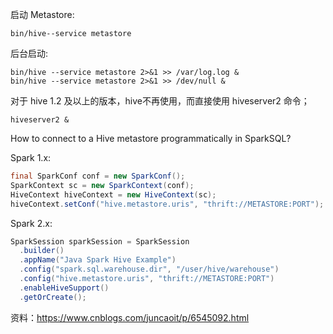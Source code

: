 



启动 Metastore:
```
bin/hive--service metastore
```
后台启动:
```
bin/hive --service metastore 2>&1 >> /var/log.log &
bin/hive --service metastore 2>&1 >> /dev/null &
```

对于 hive 1.2 及以上的版本，hive不再使用，而直接使用 hiveserver2 命令；
```
hiveserver2 &
```


How to connect to a Hive metastore programmatically in SparkSQL?

Spark 1.x:
```java
final SparkConf conf = new SparkConf();
SparkContext sc = new SparkContext(conf);
HiveContext hiveContext = new HiveContext(sc);
hiveContext.setConf("hive.metastore.uris", "thrift://METASTORE:PORT");
```
Spark 2.x:
```java
SparkSession sparkSession = SparkSession
  .builder()
  .appName("Java Spark Hive Example")
  .config("spark.sql.warehouse.dir", "/user/hive/warehouse")
  .config("hive.metastore.uris", "thrift://METASTORE:PORT")
  .enableHiveSupport()
  .getOrCreate();
```











资料：https://www.cnblogs.com/juncaoit/p/6545092.html

